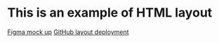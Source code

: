 # This is an example of HTML layout

[Figma mock up](https://www.figma.com/file/MV6CULGtRgUVPGr24Ou7cp/Museum-04.09-(Copy)?node-id=0%3A1)
[GitHub layout deployment](https://natalikafishka.github.io/museum-html/)

